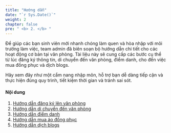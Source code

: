 ```yaml
---
title: "Hướng dẫn"
date: "`r Sys.Date()`"
weight: 2
chapter: false
pre: " <b> 2. </b> "
---
```



Để giúp các bạn sinh viên mới nhanh chóng làm quen và hòa nhập với môi trường làm việc, team admin đã biên soạn bộ hướng dẫn chi tiết cho các hoạt động cơ bản tại văn phòng. Tài liệu này sẽ cung cấp các bước cụ thể từ lúc đăng ký thông tin, di chuyển đến văn phòng, điểm danh, cho đến việc mua đồng phục và dịch blogs.    

Hãy xem đây như một cẩm nang nhập môn, hỗ trợ bạn dễ dàng tiếp cận và thực hiện đúng quy trình, tiết kiệm thời gian và tránh sai sót.

#### Nội dung

1.  [Hướng dẫn đăng ký lên văn phòng](2.1-register)
2.  [Hướng dẫn di chuyển đến văn phòng](2.-instructions/2.2-moving)
3.  [Hướng dẫn điểm danh](2.3-attendance)
4.  [Hướng dẫn mua áo đồng phục](2.4-uniforms/)
5.  [Hướng dẫn dịch blogs](2.5-blogs)